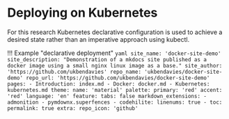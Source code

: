 # Deploying on Kubernetes

For this research Kubernetes declarative configuration is used to achieve a desired state rather than an imperative approach using kubectl.

!!! Example "declarative deployment"
    ``` yaml
    site_name: 'docker-site-demo'
    site_description: "Demonstration of a mkdocs site published as a docker image using a small nginx linux image as a base."
    site_author: 'https://github.com/ukbendavies'
    repo_name: 'ukbendavies/docker-site-demo'
    repo_url: 'https://github.com/ukbendavies/docker-site-demo'
    pages:
        - Introduction: index.md
        - Docker: docker.md
        - Kubernetes: kubernetes.md
    theme:
        name: 'material'
        palette:
            primary: 'red'
            accent: 'red'
        language: 'en'
        feature:
            tabs: false
    markdown_extensions:
        - admonition
        - pymdownx.superfences
        - codehilite:
            linenums: true
        - toc:
            permalink: true
    extra:
        repo_icon: 'github'
    ```